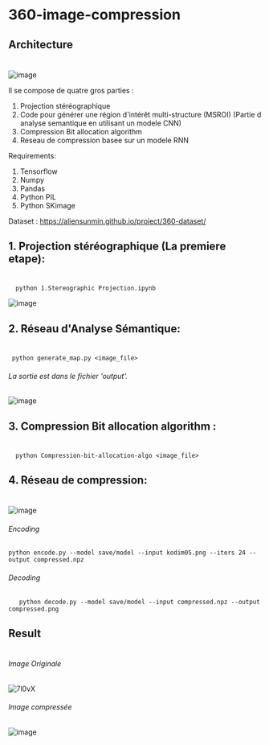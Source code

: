 # 360-image-compression

## Architecture<h1>

![image](https://user-images.githubusercontent.com/52626643/130815272-5eb5c339-7eb0-4bc9-986d-ea7fcb8349e1.png)

Il se compose de quatre gros parties :
1. Projection stéréographique
2. Code pour générer une région d'intérêt multi-structure (MSROI) (Partie d analyse semantique en utilisant un modele CNN)
3. Compression Bit allocation algorithm 
4.  Reseau de compression basee sur un modele RNN 

Requirements:
1. Tensorflow
2. Numpy
3. Pandas
4. Python PIL
5. Python SKimage
  
Dataset : https://aliensunmin.github.io/project/360-dataset/

## 1. Projection stéréographique (La premiere etape): <h1>
  
```
  python 1.Stereographic Projection.ipynb
```
![image](https://user-images.githubusercontent.com/52626643/130878759-2df22965-10fd-4343-83b5-7d8eda68222e.png)
 
## 2. Réseau d'Analyse Sémantique: <h1>

 ```
  python generate_map.py <image_file>
```
 ###### La sortie est dans le fichier 'output'. <h6>
  ![image](https://user-images.githubusercontent.com/52626643/130879540-048f1cfd-6966-4ec3-8afe-c527f02ae026.png)
  
## 3. Compression Bit allocation algorithm : <h1>
```
  python Compression-bit-allocation-algo <image_file>
```
## 4. Réseau de compression: <h1>
  ![image](https://user-images.githubusercontent.com/52626643/130880870-8e10af0b-289c-400e-9675-a926cc73366e.png)
   ###### *Encoding* <h6>
  ```
  python encode.py --model save/model --input kodim05.png --iters 24 --output compressed.npz

  ```

  ###### *Decoding* <h6>
 ```
    python decode.py --model save/model --input compressed.npz --output compressed.png

 ```
 ## Result <h1>
  ###### Image Originale <h6>
  ![7l0vX](https://user-images.githubusercontent.com/52626643/130887340-5f83d223-f249-4baa-9c36-84685d80cb27.jpg)
 ###### Image compressée <h6>

![image](https://user-images.githubusercontent.com/52626643/130973773-a480e125-c13e-45e3-855a-2bd1d53b1b79.png)

  

  
  
  
  
  
